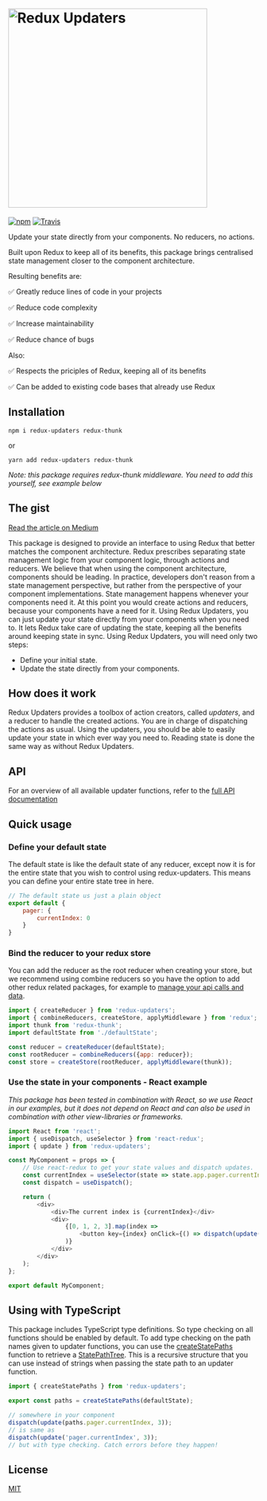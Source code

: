 # <img src="https://user-images.githubusercontent.com/19429291/69951420-83dc0900-14f5-11ea-8c6a-0ddbdd8ea7f9.png" alt="Redux Updaters" width="400" />

[![npm](https://img.shields.io/npm/v/redux-updaters.svg)](https://www.npmjs.com/package/redux-updaters)
[![Travis](https://img.shields.io/travis/oberonamsterdam/redux-updaters/master.svg)](https://travis-ci.org/oberonamsterdam/redux-updaters/)

Update your state directly from your components. No reducers,
no actions. 

Built upon Redux to keep all of its benefits, this package brings centralised state management closer to the component architecture. 

Resulting benefits are:

:white_check_mark: Greatly reduce lines of code in your projects

:white_check_mark: Reduce code complexity

:white_check_mark: Increase maintainability

:white_check_mark: Reduce chance of bugs

Also:

:white_check_mark: Respects the priciples of Redux, keeping all of its benefits

:white_check_mark: Can be added to existing code bases that already use Redux

## Installation

`npm i redux-updaters redux-thunk`

or

`yarn add redux-updaters redux-thunk`

*Note: this package requires redux-thunk middleware. You need to add this yourself, see example below*

## The gist

[Read the article on Medium](https://medium.com/oberonamsterdam/a-more-convenient-approach-to-redux-3c5f553e82bb)

This package is designed to provide an interface to using Redux that better
matches the component architecture. Redux prescribes separating state management
logic from your component logic, through actions and reducers. We believe that when
using the component architecture, components should be leading. In practice, 
developers don't reason from a state management perspective, but
rather from the perspective of your component implementations. State management
happens whenever your components need it. At this point you would create actions
and reducers, because your components have a need for it. Using Redux Updaters,
you can just update your state directly from your components when you need to. It
lets Redux take care of updating the state, keeping all the benefits around keeping
state in sync. Using Redux Updaters, you will need only two steps:

* Define your initial state.
* Update the state directly from your components.

## How does it work

Redux Updaters provides a toolbox of action creators, called *updaters*, and a reducer
to handle the created actions. You are in charge of dispatching the actions as usual.
Using the updaters, you should be able to easily update your state in which ever way you
need to. Reading state is done the same way as without Redux Updaters.

## API

For an overview of all available updater functions, refer to the [full API documentation](api.md)

## Quick usage

### Define your default state
The default state is like the default state of any reducer, except now it is for the entire state that you wish to control using 
redux-updaters. This means you can define your entire state tree in here. 
```js
// The default state us just a plain object
export default {
    pager: {
        currentIndex: 0
    }
}
```

### Bind the reducer to your redux store

You can add the reducer as the root reducer when creating your store, but we 
recommend using combine reducers so you have the option to add other redux 
related packages, for example to [manage your api calls and data](https://github.com/oberonamsterdam/react-api-data).

```js
import { createReducer } from 'redux-updaters';
import { combineReducers, createStore, applyMiddleware } from 'redux';
import thunk from 'redux-thunk';
import defaultState from './defaultState';

const reducer = createReducer(defaultState);
const rootReducer = combineReducers({app: reducer});
const store = createStore(rootReducer, applyMiddleware(thunk));
```

### Use the state in your components - React example
*This package has been tested in combination with React, so we use React in our examples, but it does not depend on React and can 
also be used in combination with other view-libraries or frameworks.*
```js
import React from 'react';
import { useDispatch, useSelector } from 'react-redux';
import { update } from 'redux-updaters';

const MyComponent = props => {
    // Use react-redux to get your state values and dispatch updates.
    const currentIndex = useSelector(state => state.app.pager.currentIndex);
    const dispatch = useDispatch();

    return (
        <div>
            <div>The current index is {currentIndex}</div>
            <div>
                {[0, 1, 2, 3].map(index =>
                    <button key={index} onClick={() => dispatch(update('pager.currentIndex', index))}>{index}</button>,
                )}
            </div>
        </div>
    );
};

export default MyComponent;
```

## Using with TypeScript

This package includes TypeScript type definitions. So type checking on all functions should be enabled by default. To add 
type checking on the path names given to updater functions, you can use the [createStatePaths](api.md#createstatepaths)
function to retrieve a [StatePathTree](api.md#statepathtree). This is a recursive structure that you can use instead of
strings when passing the state path to an updater function. 

```js
import { createStatePaths } from 'redux-updaters';

export const paths = createStatePaths(defaultState);

// somewhere in your component
dispatch(update(paths.pager.currentIndex, 3));
// is same as
dispatch(update('pager.currentIndex', 3)); 
// but with type checking. Catch errors before they happen!

```

## License

[MIT](LICENSE)
